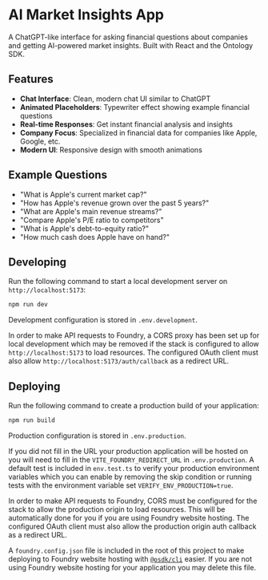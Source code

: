 # AI Market Insights App

A ChatGPT-like interface for asking financial questions about companies and getting AI-powered market insights. Built with React and the Ontology SDK.

## Features

- **Chat Interface**: Clean, modern chat UI similar to ChatGPT
- **Animated Placeholders**: Typewriter effect showing example financial questions
- **Real-time Responses**: Get instant financial analysis and insights
- **Company Focus**: Specialized in financial data for companies like Apple, Google, etc.
- **Modern UI**: Responsive design with smooth animations

## Example Questions

- "What is Apple's current market cap?"
- "How has Apple's revenue grown over the past 5 years?"
- "What are Apple's main revenue streams?"
- "Compare Apple's P/E ratio to competitors"
- "What is Apple's debt-to-equity ratio?"
- "How much cash does Apple have on hand?"

## Developing

Run the following command to start a local development server on `http://localhost:5173`:

```sh
npm run dev
```

Development configuration is stored in `.env.development`.

In order to make API requests to Foundry, a CORS proxy has been set up for local development which may be removed if the stack is configured to allow `http://localhost:5173` to load resources. The configured OAuth client must also allow `http://localhost:5173/auth/callback` as a redirect URL.

## Deploying

Run the following command to create a production build of your application:

```sh
npm run build
```

Production configuration is stored in `.env.production`.

If you did not fill in the URL your production application will be hosted on you will need to fill in the `VITE_FOUNDRY_REDIRECT_URL` in `.env.production`. A default test is included in `env.test.ts` to verify your production environment variables which you can enable by removing the skip condition or running tests with the environment variable set `VERIFY_ENV_PRODUCTION=true`.

In order to make API requests to Foundry, CORS must be configured for the stack to allow the production origin to load resources. This will be automatically done for you if you are using Foundry website hosting. The configured OAuth client must also allow the production origin auth callback as a redirect URL.

A `foundry.config.json` file is included in the root of this project to make deploying to Foundry website hosting with [`@osdk/cli`](https://www.npmjs.com/package/@osdk/cli) easier. If you are not using Foundry website hosting for your application you may delete this file.
